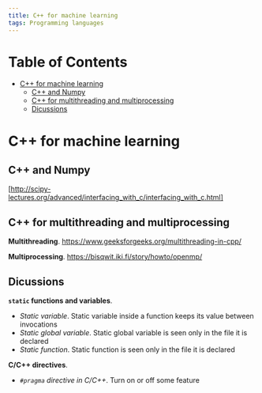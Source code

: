 ```yaml
---
title: C++ for machine learning
tags: Programming languages
---
```


<!-- TOC titleSize:1 tabSpaces:2 depthFrom:1 depthTo:6 withLinks:1 updateOnSave:1 orderedList:0 skip:0 title:1 charForUnorderedList:* -->
# Table of Contents
* [C++ for machine learning](#c-for-machine-learning)
  * [C++ and Numpy](#c-and-numpy)
  * [C++ for multithreading and multiprocessing](#c-for-multithreading-and-multiprocessing)
  * [Dicussions](#dicussions)
<!-- /TOC -->

# C++ for machine learning
## C++ and Numpy
[http://scipy-lectures.org/advanced/interfacing_with_c/interfacing_with_c.html]

## C++ for multithreading and multiprocessing
**Multithreading**. https://www.geeksforgeeks.org/multithreading-in-cpp/

**Multiprocessing**. https://bisqwit.iki.fi/story/howto/openmp/

## Dicussions
**`static` functions and variables**.
* *Static variable*. Static variable inside a function keeps its value between invocations
* *Static global variable*. Static global variable is seen only in the file it is declared
* *Static function*. Static function is seen only in the file it is declared

**C/C++ directives**.
* *`#pragma` directive in C/C++*. Turn on or off some feature
